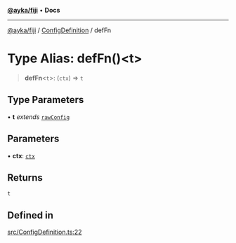 [**@ayka/fiji**](../../../README.md) • **Docs**

***

[@ayka/fiji](../../../globals.md) / [ConfigDefinition](../README.md) / defFn

# Type Alias: defFn()\<t\>

> **defFn**\<`t`\>: (`ctx`) => `t`

## Type Parameters

• **t** *extends* [`rawConfig`](../../../type-aliases/rawConfig.md)

## Parameters

• **ctx**: [`ctx`](ctx.md)

## Returns

`t`

## Defined in

[src/ConfigDefinition.ts:22](https://github.com/AndreyMork/fiji/blob/144c0091223d6b00e7f3dad83fbdc3098be7f48c/src/ConfigDefinition.ts#L22)
